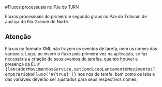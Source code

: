#Fluxos processuais no PJe do TJRN

Fluxos processuais do primeiro e segundo graus no PJe do Tribunal de Justiça do Rio Grande do Norte.

Atenção
-------
Fluxos no formato XML não trazem os eventos de tarefa, nem os nomes das variáveis. Logo, ao inserir o fluxo pela primeira vez na aplicação, se faz necessária a criação de seus eventos de tarefas, quando houver a presença da EL <kbd>#{lancadorMovimentosService.setCondicaoLancamentoMovimentosTemporarioNoFluxo('#{true}')}</kbd> nos nós de tarefa, bem como os labels das variáveis deverão ser ajustados para seus respectivos nomes.


